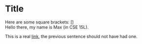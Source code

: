# Title

<!-- 
    This file tests a case in which
    there are are set of square brackets
    and parentheses in a markdown file
    but the parentheses do not have a link
    within them. 

    This is fixed by checking that the 
    parentheses come immediately after 
    the square brackets.
 -->

Here are some square brackets: []
<br>
Hello there, my name is Max (in CSE 15L).

This is a real [link](www.nothing.com), the
previous sentence should not have had one.